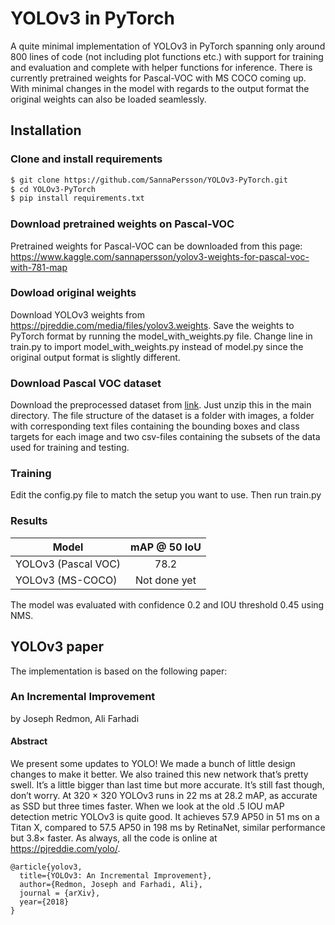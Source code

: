 # YOLOv3 in PyTorch
A quite minimal implementation of YOLOv3 in PyTorch spanning only around 800 lines of code (not including plot functions etc.) with support for training and evaluation and complete with helper functions for inference. There is currently pretrained weights for Pascal-VOC with MS COCO coming up. With minimal changes in the model with regards to the output format the original weights can also be loaded seamlessly.  

## Installation

### Clone and install requirements
```bash
$ git clone https://github.com/SannaPersson/YOLOv3-PyTorch.git
$ cd YOLOv3-PyTorch
$ pip install requirements.txt
```
### Download pretrained weights on Pascal-VOC
Pretrained weights for Pascal-VOC can be downloaded from this page: https://www.kaggle.com/sannapersson/yolov3-weights-for-pascal-voc-with-781-map

### Dowload original weights 
Download YOLOv3 weights from https://pjreddie.com/media/files/yolov3.weights. Save the weights to PyTorch format by running the model_with_weights.py file.
Change line in train.py to import model_with_weights.py instead of model.py since the original output format is slightly different. 

### Download Pascal VOC dataset
Download the preprocessed dataset from [link](https://www.kaggle.com/aladdinpersson/pascal-voc-yolo-works-with-albumentations). Just unzip this in the main directory.
The file structure of the dataset is a folder with images, a folder with corresponding text files containing the bounding boxes and class targets for each image and two csv-files containing the subsets of the data used for training and testing. 



### Training
Edit the config.py file to match the setup you want to use. Then run train.py

### Results
| Model                   | mAP @ 50 IoU |
| ----------------------- |:-----------------:|
| YOLOv3 (Pascal VOC) 	  | 78.2              |
| YOLOv3 (MS-COCO)        | Not done yet      |

The model was evaluated with confidence 0.2 and IOU threshold 0.45 using NMS.

## YOLOv3 paper 
The implementation is based on the following paper:
### An Incremental Improvement 
by Joseph Redmon, Ali Farhadi

#### Abstract
We present some updates to YOLO! We made a bunch of little design changes to make it better. We also trained this new network that’s pretty swell. It’s a little bigger than last time but more accurate. It’s still fast though, don’t worry. At 320 × 320 YOLOv3 runs in 22 ms at 28.2 mAP, as accurate as SSD but three times faster. When we look at the old .5 IOU mAP detection metric YOLOv3 is quite good. It achieves 57.9 AP50 in 51 ms on a Titan X, compared to 57.5 AP50 in 198 ms by RetinaNet, similar performance but 3.8× faster. As always, all the code is online at https://pjreddie.com/yolo/.

```
@article{yolov3,
  title={YOLOv3: An Incremental Improvement},
  author={Redmon, Joseph and Farhadi, Ali},
  journal = {arXiv},
  year={2018}
}
```
